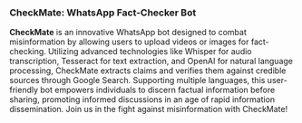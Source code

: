### CheckMate: WhatsApp Fact-Checker Bot

**CheckMate** is an innovative WhatsApp bot designed to combat misinformation by allowing users to upload videos or images for fact-checking. Utilizing advanced technologies like Whisper for audio transcription, Tesseract for text extraction, and OpenAI for natural language processing, CheckMate extracts claims and verifies them against credible sources through Google Search. Supporting multiple languages, this user-friendly bot empowers individuals to discern factual information before sharing, promoting informed discussions in an age of rapid information dissemination. Join us in the fight against misinformation with CheckMate!
